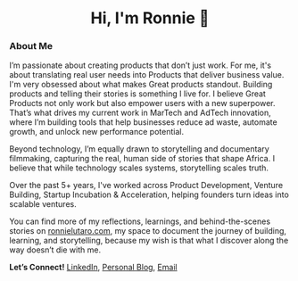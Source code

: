 <h1 align="center">Hi, I'm Ronnie 👋</h1>

### About Me

I’m passionate about creating products that don’t just work. For me, it's about translating real user needs into Products that deliver business value. I'm very obsessed about what makes Great products standout. Building products and telling their stories is something I live for. I believe Great Products not only work but also empower users with a new superpower. That’s what drives my current work in MarTech and AdTech innovation, where I’m building tools that help businesses reduce ad waste, automate growth, and unlock new performance potential.

Beyond technology, I’m equally drawn to storytelling and documentary filmmaking, capturing the real, human side of stories that shape Africa. I believe that while technology scales systems, storytelling scales truth.

Over the past 5+ years, I've worked across Product Development, Venture Building, Startup Incubation & Acceleration, helping founders turn ideas into scalable ventures. 

You can find more of my reflections, learnings, and behind-the-scenes stories on [ronnielutaro.com](ronnielutaro.com), my space to document the journey of building, learning, and storytelling, because my wish is that what I discover along the way doesn’t die with me.

 **Let’s Connect!** [LinkedIn](https://www.linkedin.com/in/ronnie-lutaro-b73240aa/), [Personal Blog](https://ronnielutaro.com), [Email](mailto:r.lutaro@rocketizetech.com)
